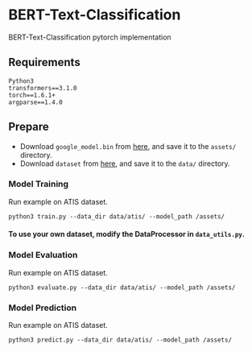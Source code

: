 # BERT-Text-Classification
BERT-Text-Classification pytorch implementation

## Requirements
```
Python3
transformers==3.1.0
torch==1.6.1+
argparse==1.4.0
```

## Prepare

* Download ``google_model.bin`` from [here](https://drive.google.com/drive/folders/11i463eaaVvBrulLzSmUHdjFRgO_txBnU?usp=sharing), and save it to the ``assets/`` directory.
* Download ``dataset`` from [here](https://drive.google.com/drive/folders/1LyctA87Ve2oNb7nxovFzZbT_td9CCV24?usp=sharing), and save it to the ``data/`` directory.

### Model Training

Run example on ATIS dataset.
```
python3 train.py --data_dir data/atis/ --model_path /assets/
```
#### To use your own dataset,  modify the DataProcessor in ``data_utils.py``.

### Model Evaluation

Run example on ATIS dataset.
```
python3 evaluate.py --data_dir data/atis/ --model_path /assets/
```

### Model Prediction

Run example on ATIS dataset.
```
python3 predict.py --data_dir data/atis/ --model_path /assets/
```

